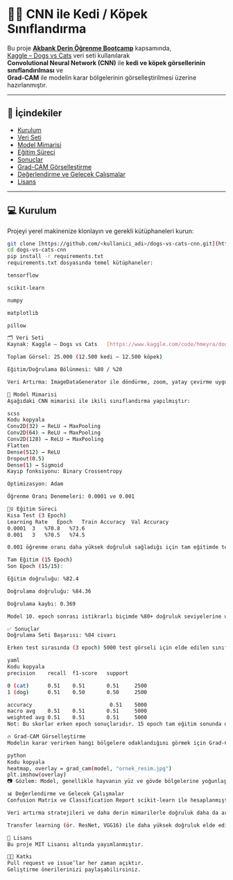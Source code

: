 # 🐶🐱 CNN ile Kedi / Köpek Sınıflandırma

Bu proje **[Akbank Derin Öğrenme Bootcamp](https://www.akbanklab.com/)** kapsamında,  
[Kaggle – Dogs vs Cats](https://www.kaggle.com/c/dogs-vs-cats) veri seti kullanılarak  
**Convolutional Neural Network (CNN)** ile **kedi ve köpek görsellerinin sınıflandırılması** ve  
**Grad-CAM** ile modelin karar bölgelerinin görselleştirilmesi üzerine hazırlanmıştır.

---

## 📂 İçindekiler
- [Kurulum](#kurulum)
- [Veri Seti](#veri-seti)
- [Model Mimarisi](#model-mimarisi)
- [Eğitim Süreci](#eğitim-süreci)
- [Sonuçlar](#sonuçlar)
- [Grad-CAM Görselleştirme](#grad-cam-görselleştirme)
- [Değerlendirme ve Gelecek Çalışmalar](#değerlendirme-ve-gelecek-çalışmalar)
- [Lisans](#lisans)

---

## 💻 Kurulum

Projeyi yerel makinenize klonlayın ve gerekli kütüphaneleri kurun:

```bash
git clone [https://github.com/<kullanici_adi>/dogs-vs-cats-cnn.git](https://github.com/HumeyraErtas/dogs-vs-cats-cnn)
cd dogs-vs-cats-cnn
pip install -r requirements.txt
requirements.txt dosyasında temel kütüphaneler:

tensorflow

scikit-learn

numpy

matplotlib

pillow

🗂 Veri Seti
Kaynak: Kaggle – Dogs vs Cats   [https://www.kaggle.com/code/hmeyra/dogs-vs-cats-cnn/edit](https://www.kaggle.com/code/hmeyra/dogs-vs-cats-cnn)

Toplam Görsel: 25.000 (12.500 kedi – 12.500 köpek)

Eğitim/Doğrulama Bölünmesi: %80 / %20

Veri Artırma: ImageDataGenerator ile döndürme, zoom, yatay çevirme uygulanmıştır.

🧩 Model Mimarisi
Aşağıdaki CNN mimarisi ile ikili sınıflandırma yapılmıştır:

scss
Kodu kopyala
Conv2D(32) → ReLU → MaxPooling
Conv2D(64) → ReLU → MaxPooling
Conv2D(128) → ReLU → MaxPooling
Flatten
Dense(512) → ReLU
Dropout(0.5)
Dense(1) → Sigmoid
Kayıp fonksiyonu: Binary Crossentropy

Optimizasyon: Adam

Öğrenme Oranı Denemeleri: 0.0001 ve 0.001

🏋️‍♀️ Eğitim Süreci
Kısa Test (3 Epoch)
Learning Rate	Epoch	Train Accuracy	Val Accuracy
0.0001	3	%70.8	%73.6
0.001	3	%70.5	%74.5

0.001 öğrenme oranı daha yüksek doğruluk sağladığı için tam eğitimde tercih edilmiştir.

Tam Eğitim (15 Epoch)
Son Epoch (15/15):

Eğitim doğruluğu: %82.4

Doğrulama doğruluğu: %84.36

Doğrulama kaybı: 0.369

Model 10. epoch sonrası istikrarlı biçimde %80+ doğruluk seviyelerine ulaşmıştır.

✅ Sonuçlar
Doğrulama Seti Başarısı: %84 civarı

Erken test sırasında (3 epoch) 5000 test görseli için elde edilen sınıflandırma raporu:

yaml
Kodu kopyala
precision    recall  f1-score   support

0 (cat)      0.51    0.51       0.51     2500
1 (dog)      0.51    0.50       0.50     2500

accuracy                         0.51    5000
macro avg    0.51    0.51       0.51     5000
weighted avg 0.51    0.51       0.51     5000
Not: Bu skorlar erken epoch sonuçlarıdır. 15 epoch tam eğitim sonunda doğruluk %84’e yükselmiştir.

🔥 Grad-CAM Görselleştirme
Modelin karar verirken hangi bölgelere odaklandığını görmek için Grad-CAM uygulanmıştır:

python
Kodu kopyala
heatmap, overlay = grad_cam(model, "ornek_resim.jpg")
plt.imshow(overlay)
📷 Gözlem: Model, genellikle hayvanın yüz ve gövde bölgelerine yoğunlaşmaktadır.

📊 Değerlendirme ve Gelecek Çalışmalar
Confusion Matrix ve Classification Report scikit-learn ile hesaplanmıştır.

Veri artırma stratejileri ve daha derin mimarilerle doğruluk daha da artırılabilir.

Transfer learning (ör. ResNet, VGG16) ile daha yüksek doğruluk elde edilebilir.

📄 Lisans
Bu proje MIT Lisansı altında yayımlanmıştır.

👩‍💻 Katkı
Pull request ve issue’lar her zaman açıktır.
Geliştirme önerilerinizi paylaşabilirsiniz.
